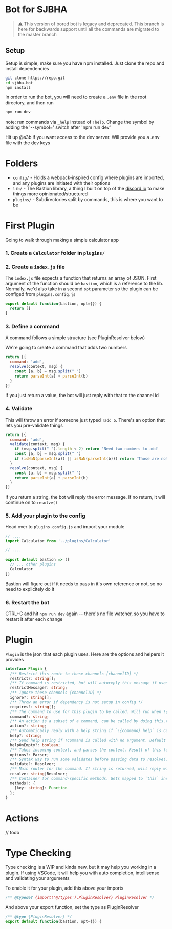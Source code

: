 # Bot for SJBHA

> :warning: This version of bored bot is legacy and deprecated. This branch is here for backwards support until all the commands are migrated to the master branch

## Setup

Setup is simple, make sure you have npm installed. Just clone the repo and install dependencies

```bash
git clone https://repo.git
cd sjbha-bot
npm install
```

In order to run the bot, you will need to create a `.env` file in the root directory, and then run

```bash
npm run dev
```

note: run commands via `_help` instead of `!help`. Change the symbol by adding the '--symbol=' switch after 'npm run dev'

Hit up @s3b if you want access to the dev server. Will provide you a .env file with the dev keys

# Folders

- `config/` - Holds a webpack-inspired config where plugins are imported, and any plugins are initiated with their options
- `lib/` - The Bastion library, a thing I built on top of the [discord.io](https://github.com/izy521/discord.io) to make things more opinionated/structured
- `plugins/` - Subdirectories split by commands, this is where you want to be

# First Plugin

Going to walk through making a simple calculator app

### 1. Create a `Calculator` folder in `plugins/`

### 2. Create a `index.js` file

The `index.js` file expects a function that returns an array of JSON. First argument of the function should be `bastion`, which is a reference to the lib. Normally, we'd also take in a second `opt` parameter so the plugin can be configed from `plugins.config.js`

```js
export default function(bastion, opt={}) {
  return []
}
```

### 3. Define a command

A command follows a simple structure (see PluginResolver below)

We're going to create a command that adds two numbers

```js
return [{
  command: 'add',
  resolve(context, msg) {
    const [a, b] = msg.split(" ")
    return parseInt(a) + parseInt(b)
  }
}]
```

If you just return a value, the bot will just reply with that to the channel id

### 4. Validate

This will throw an error if someone just typed `!add 5`. There's an option that lets you pre-validate things

```js
return [{
  command: 'add',
  validate(context, msg) {
    if (msg.split(" ").length < 2) return 'Need two numbers to add'
    const [a, b] = msg.split(" ")
    if (isNaN(parseInt(a)) || isNaN(parseInt(b))) return 'Those are not valid numbers'
  }
  resolve(context, msg) {
    const [a, b] = msg.split(" ")
    return parseInt(a) + parseInt(b)
  }
}]
```

If you return a string, the bot will reply the error message. If no return, it will continue on to `resolve()`

### 5. Add your plugin to the config

Head over to `plugins.config.js` and import your module 

```js
// ....
import Calculator from '../plugins/Calculator'

// ....

export default bastion => ([
  // ... other plugins
  Calculator
])
```

Bastion will figure out if it needs to pass in it's own reference or not, so no need to explicitely do it

### 6. Restart the bot

CTRL+C and hit `npm run dev` again -- there's no file watcher, so you have to restart it after each change

# Plugin

`Plugin` is the json that each plugin uses. Here are the options and helpers it provides

```ts
interface Plugin {
  /** Restrict this route to these channels [channelID] */
  restrict?: string[];
  /** If command is restricted, bot will autoreply this message if used outside of restricted channels */
  restrictMessage?: string;
  /** Ignore these channels [channelID] */
  ignore?: string[];
  /** Throw an error if dependency is not setup in config */
  requires?: string[];
  /** The command to use for this plugin to be called. Will run when !{command} is called */
  command?: string;
  /** An action is a subset of a command, can be called by doing this.route(action) */
  action?: string;
  /** Automatically reply with a help string if `!{command} help` is called */
  help?: string;
  /** Send help string if !command is called with no argument. Default false */
  helpOnEmpty?: boolean;
  /** Takes incoming context, and parses the context. Result of this function gets passed in as the second argument of any Resolver */
  options?: Parser;
  /** Syntax way to run some validates before passing data to resolve(). If a string is returned, the bot will send that as a message and skip resolve() */
  validate?: Resolver;
  /** Main router for the command. If string is returned, will reply with just that */
  resolve: string|Resolver;
  /** Container for command-specific methods. Gets mapped to `this` inside of validate() and resolve() */
  methods?: {
    [key: string]: Function
  };
}
```

# Actions

// todo

# Type Checking

Type checking is a WIP and kinda new, but it may help you working in a plugin. If using VSCode, it will help you with auto completion, intellisense and validating your arguments

To enable it for your plugin, add this above your imports

```js
/** @typedef {import('@/types').PluginResolver} PluginResolver */
```

And above your export function, set the type as PluginResolver
```js
/** @type {PluginResolver} */
export default function(bastion, opt={}) {
```